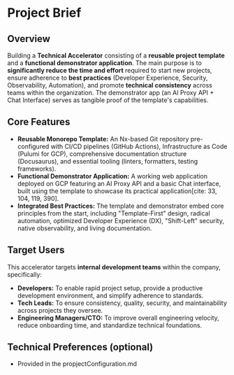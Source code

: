 # Project Brief

## Overview

Building a **Technical Accelerator** consisting of a **reusable project template** and a **functional demonstrator application**. The main purpose is to **significantly reduce the time and effort** required to start new projects, ensure adherence to **best practices** (Developer Experience, Security, Observability, Automation), and promote **technical consistency** across teams within the organization. The demonstrator app (an AI Proxy API + Chat Interface) serves as tangible proof of the template's capabilities.

## Core Features

- **Reusable Monorepo Template:** An Nx-based Git repository pre-configured with CI/CD pipelines (GitHub Actions), Infrastructure as Code (Pulumi for GCP), comprehensive documentation structure (Docusaurus), and essential tooling (linters, formatters, testing frameworks).
- **Functional Demonstrator Application:** A working web application deployed on GCP featuring an AI Proxy API and a basic Chat interface, built using the template to showcase its practical application[cite: 33, 104, 119, 390].
- **Integrated Best Practices:** The template and demonstrator embed core principles from the start, including "Template-First" design, radical automation, optimized Developer Experience (DX), "Shift-Left" security, native observability, and living documentation.

## Target Users

This accelerator targets **internal development teams** within the company, specifically:

- **Developers:** To enable rapid project setup, provide a productive development environment, and simplify adherence to standards.
- **Tech Leads:** To ensure consistency, quality, security, and maintainability across projects they oversee.
- **Engineering Managers/CTO:** To improve overall engineering velocity, reduce onboarding time, and standardize technical foundations.

## Technical Preferences (optional)

- Provided in the propjectConfiguration.md
